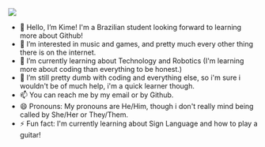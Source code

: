 <img src="https://i.imgur.com/bYh3Wcq.png">

- 👋 Hello, I’m Kime! I'm a Brazilian student looking forward to learning more about Github!
- 👀 I’m interested in music and games, and pretty much every other thing there is on the internet.
- 🌱 I’m currently learning about Technology and Robotics (I'm learning more about coding than everything to be honest.)
- 💞️ I’m still pretty dumb with coding and everything else, so i'm sure i wouldn't be of much help, i'm a quick learner though.
- 📫 You can reach me by my email or by Github.
- 😄 Pronouns: My pronouns are He/Him, though i don't really mind being called by She/Her or They/Them.
- ⚡ Fun fact: I'm currently learning about Sign Language and how to play a guitar!

<!---
KimeTheGhost/KimeTheGhost is a ✨ special ✨ repository because its `README.md` (this file) appears on your GitHub profile.
You can click the Preview link to take a look at your changes.
--->

